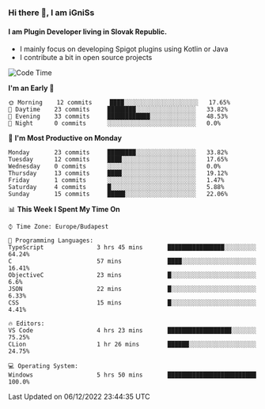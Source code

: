 ### Hi there 👋, I am iGniSs

#### I am Plugin Developer living in Slovak Republic.
- I mainly focus on developing Spigot plugins using Kotlin or Java
- I contribute a bit in open source projects

<!--START_SECTION:waka-->
![Code Time](http://img.shields.io/badge/Code%20Time-975%20hrs%2058%20mins-blue)

**I'm an Early 🐤** 

```text
🌞 Morning    12 commits     ████░░░░░░░░░░░░░░░░░░░░░   17.65% 
🌆 Daytime    23 commits     ████████░░░░░░░░░░░░░░░░░   33.82% 
🌃 Evening    33 commits     ████████████░░░░░░░░░░░░░   48.53% 
🌙 Night      0 commits      ░░░░░░░░░░░░░░░░░░░░░░░░░   0.0%

```
📅 **I'm Most Productive on Monday** 

```text
Monday       23 commits     ████████░░░░░░░░░░░░░░░░░   33.82% 
Tuesday      12 commits     ████░░░░░░░░░░░░░░░░░░░░░   17.65% 
Wednesday    0 commits      ░░░░░░░░░░░░░░░░░░░░░░░░░   0.0% 
Thursday     13 commits     ████░░░░░░░░░░░░░░░░░░░░░   19.12% 
Friday       1 commits      ░░░░░░░░░░░░░░░░░░░░░░░░░   1.47% 
Saturday     4 commits      █░░░░░░░░░░░░░░░░░░░░░░░░   5.88% 
Sunday       15 commits     █████░░░░░░░░░░░░░░░░░░░░   22.06%

```


📊 **This Week I Spent My Time On** 

```text
⌚︎ Time Zone: Europe/Budapest

💬 Programming Languages: 
TypeScript               3 hrs 45 mins       ████████████████░░░░░░░░░   64.24% 
C                        57 mins             ████░░░░░░░░░░░░░░░░░░░░░   16.41% 
ObjectiveC               23 mins             █░░░░░░░░░░░░░░░░░░░░░░░░   6.6% 
JSON                     22 mins             █░░░░░░░░░░░░░░░░░░░░░░░░   6.33% 
CSS                      15 mins             █░░░░░░░░░░░░░░░░░░░░░░░░   4.41%

🔥 Editors: 
VS Code                  4 hrs 23 mins       ██████████████████░░░░░░░   75.25% 
CLion                    1 hr 26 mins        ██████░░░░░░░░░░░░░░░░░░░   24.75%

💻 Operating System: 
Windows                  5 hrs 50 mins       █████████████████████████   100.0%

```


 Last Updated on 06/12/2022 23:44:35 UTC
<!--END_SECTION:waka-->